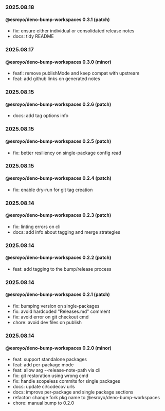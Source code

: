 ### 2025.08.18

#### @esroyo/deno-bump-workspaces 0.3.1 (patch)

- fix: ensure either individual or consolidated release notes
- docs: tidy README

### 2025.08.17

#### @esroyo/deno-bump-workspaces 0.3.0 (minor)

- feat!: remove publishMode and keep compat with upstream
- feat: add github links on generated notes

### 2025.08.15

#### @esroyo/deno-bump-workspaces 0.2.6 (patch)

- docs: add tag options info

### 2025.08.15

#### @esroyo/deno-bump-workspaces 0.2.5 (patch)

- fix: better resiliency on single-package config read

### 2025.08.15

#### @esroyo/deno-bump-workspaces 0.2.4 (patch)

- fix: enable dry-run for git tag creation

### 2025.08.14

#### @esroyo/deno-bump-workspaces 0.2.3 (patch)

- fix: linting errors on cli
- docs: add info about tagging and merge strategies

### 2025.08.14

#### @esroyo/deno-bump-workspaces 0.2.2 (patch)

- feat: add tagging to the bump/release process

### 2025.08.14

#### @esroyo/deno-bump-workspaces 0.2.1 (patch)

- fix: bumping version on single-packages
- fix: avoid hardcoded "Releases.md" comment
- fix: avoid error on git checkout cmd
- chore: avoid dev files on publish

### 2025.08.14

#### @esroyo/deno-bump-workspaces 0.2.0 (minor)

- feat: support standalone packages
- feat: add per-package mode
- feat: allow arg --release-note-path via cli
- fix: git restoration using wrong cmd
- fix: handle scopeless commits for single packages
- docs: update ci/codecov urls
- docs: improve per-package and single package sections
- refactor: change fork pkg name to @esroyo/deno-bump-workspaces
- chore: manual bump to 0.2.0
